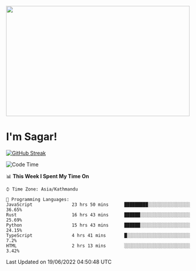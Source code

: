 
<img src="https://media.giphy.com/media/3ornk57KwDXf81rjWM/giphy.gif" width="500" height="300" frameBorder="0" class="giphy-embed" allowFullScreen></img>

#   I'm Sagar!
[![GitHub Streak](https://github-readme-streak-stats.herokuapp.com/?user=sgr2848)](https://git.io/streak-stats)
<!--START_SECTION:waka-->
![Code Time](http://img.shields.io/badge/Code%20Time-0%20secs-blue)

📊 **This Week I Spent My Time On** 

```text
⌚︎ Time Zone: Asia/Kathmandu

💬 Programming Languages: 
JavaScript               23 hrs 50 mins      █████████░░░░░░░░░░░░░░░░   36.65% 
Rust                     16 hrs 43 mins      ██████░░░░░░░░░░░░░░░░░░░   25.69% 
Python                   15 hrs 43 mins      ██████░░░░░░░░░░░░░░░░░░░   24.15% 
TypeScript               4 hrs 41 mins       █░░░░░░░░░░░░░░░░░░░░░░░░   7.2% 
HTML                     2 hrs 13 mins       ░░░░░░░░░░░░░░░░░░░░░░░░░   3.42%

```


 Last Updated on 19/06/2022 04:50:48 UTC
<!--END_SECTION:waka-->
